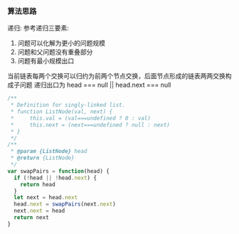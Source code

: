 ### 算法思路
递归:
参考递归三要素:
1. 问题可以化解为更小的问题规模
2. 问题和父问题没有重叠部分
3. 问题有最小规模出口

当前链表每两个交换可以归约为前两个节点交换，后面节点形成的链表两两交换构成子问题
递归出口为 head === null || head.next === null


```js
/**
 * Definition for singly-linked list.
 * function ListNode(val, next) {
 *     this.val = (val===undefined ? 0 : val)
 *     this.next = (next===undefined ? null : next)
 * }
 */
/**
 * @param {ListNode} head
 * @return {ListNode}
 */
var swapPairs = function(head) {
  if (!head || !head.next) {
    return head
  }
  let next = head.next
  head.next = swapPairs(next.next)
  next.next = head
  return next
}
```